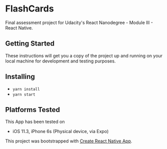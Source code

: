 # FlashCards

Final assessment project for Udacity's React Nanodegree - Module III - React Native.

## Getting Started

These instructions will get you a copy of the project up and running on your local machine for development and testing purposes.

## Installing
  * `yarn install`
  * `yarn start`

## Platforms Tested

This App has been tested on

* iOS 11.3, iPhone 6s (Physical device, via Expo)


This project was bootstrapped with [Create React Native App](https://github.com/react-community/create-react-native-app).

